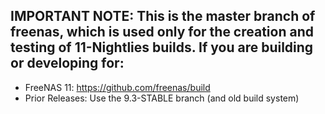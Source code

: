 ## IMPORTANT NOTE:  This is the master branch of freenas, which is used only for the creation and testing of 11-Nightlies builds.  If you are building or developing for:

* FreeNAS 11:		https://github.com/freenas/build
* Prior Releases:	Use the 9.3-STABLE branch (and old build system)
